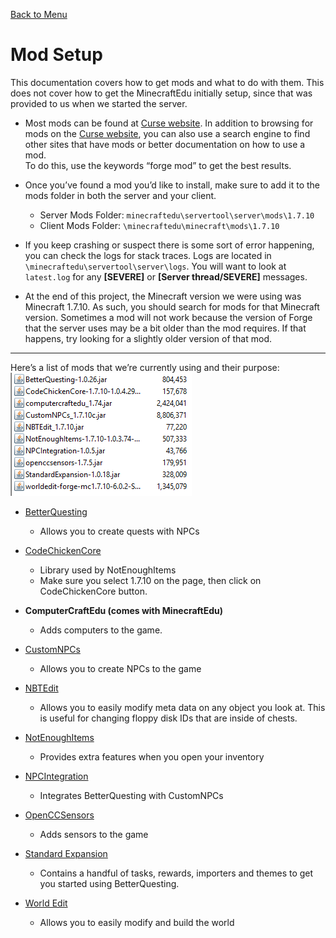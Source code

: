 [Back to Menu](../../README.md)  
# Mod Setup
This documentation covers how to get mods and what to do with them. This does not cover how to get the MinecraftEdu initially setup, since that was provided to us when we started the server.

* Most mods can be found at [Curse website](http://minecraft.curseforge.com/mc-mods?filter-game-version=2020709689%3A367&filter-sort=popularity). In addition to browsing for mods on the [Curse website](http://minecraft.curseforge.com/mc-mods?filter-game-version=2020709689%3A367&filter-sort=popularity), you can also use a search engine to find other sites that have mods or better documentation on how to use a mod.    
 To do this, use the keywords “forge mod” to get the best results.

* Once you’ve found a mod you’d like to install, make sure to add it to the mods folder in both the server and your client.
  * Server Mods Folder: `minecraftedu\servertool\server\mods\1.7.10`
  * Client Mods Folder: `\minecraftedu\minecraft\mods\1.7.10`

* If you keep crashing or suspect there is some sort of error happening, you can check the logs for stack traces. Logs are located in `\minecraftedu\servertool\server\logs`. You will want to look at `latest.log` for any **[SEVERE]** or **[Server thread/SEVERE]** messages.

* At the end of this project, the Minecraft version we were using was Minecraft 1.7.10. As such, you should search for mods for that Minecraft version. Sometimes a mod will not work because the version of Forge that the server uses may be a bit older than the mod requires. If that happens, try looking for a slightly older version of that mod.

--- 

Here’s a list of mods that we’re currently using and their purpose:  
![list](./images/image00.png)

* [BetterQuesting](http://mods.curse.com/mc-mods/minecraft/238856-better-questing)
  - Allows you to create quests with NPCs

* [CodeChickenCore](http://chickenbones.net/Pages/links.html)
  - Library used by NotEnoughItems
  - Make sure you select 1.7.10 on the page, then click on CodeChickenCore button.

* **ComputerCraftEdu (comes with MinecraftEdu)**
  - Adds computers to the game.

* [CustomNPCs](http://www.kodevelopment.nl/minecraft/customnpcs)
  - Allows you to create NPCs to the game

* [NBTEdit](http://www.minecraftforum.net/forums/mapping-and-modding/minecraft-mods/1286750-in-game-nbtedit-edit-mob-spawners-attributes-in)
  - Allows you to easily modify meta data on any object you look at. This is useful for changing floppy disk IDs that are inside of chests.

* [NotEnoughItems](http://chickenbones.net/Pages/links.html)
  - Provides extra features when you open your inventory

* [NPCIntegration](http://minecraft.curseforge.com/projects/better-questing-npc-integration)
  - Integrates BetterQuesting with CustomNPCs

* [OpenCCSensors](http://www.computercraft.info/wiki/OpenCCSensors)
  - Adds sensors to the game

* [Standard Expansion](http://mods.curse.com/mc-mods/minecraft/238857-better-questing-standard-expansion)
  - Contains a handful of tasks, rewards, importers and themes to get you started using BetterQuesting.

* [World Edit](http://minecraft.curseforge.com/projects/worldedit)
  - Allows you to easily modify and build the world
